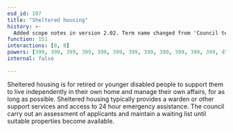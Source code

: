 ```yaml
---
esd_id: 107
title: "Sheltered housing"
history: >-
  Added scope notes in version 2.02. Term name changed from 'Council tenants' to 'Housing - sheltered - council tenants' in version 3.00. Name changed to 'Sheltered housing' and scope notes revised in version 4.00.
function: 151
interactions: [0, 8]
powers: [399, 399, 399, 399, 399, 399, 399, 399, 399, 399, 399, 399, 454, 454, 454, 961, 961, 961, 1677, 1677, 1677, 1677, 1677, 1678, 1678, 1678, 1678, 1678, 1679, 1679, 1679, 1679, 1679, 1680, 1680, 1680, 1680, 1680, 1681, 1681, 1681, 1681, 1681, 1682, 1682, 1682, 1682, 1682, 1683, 1683, 1683, 1683, 1683, 1684, 1684, 1684, 1684, 1684, 1686, 1686, 1686, 1892, 1892, 1892, 1892, 1892, 1892, 2066, 2066, 2066, 2066, 2066, 2066, 2066, 2066, 2066, 2066, 2066, 2066, 2066, 2066, 2066, 2066, 2066, 2066, 2066, 2066, 2466, 2466, 2466, 2467, 2467, 2467]
internal: false

---
```


Sheltered housing is for retired or younger disabled people to support them to live independently in their own home and manage their own affairs, for as long as possible.  Sheltered housing typically provides a warden or other support services and access to 24 hour emergency assistance. The council carry out an assessment of applicants and maintain a waiting list until suitable properties become available.

